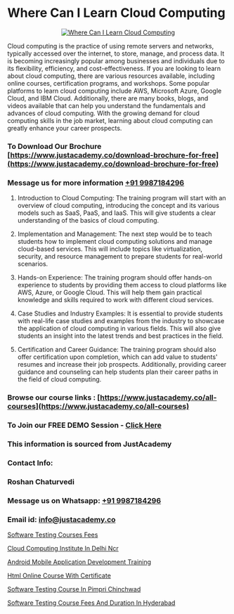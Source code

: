# Where Can I Learn Cloud Computing

<p align="center">
  <a href="https://justacademy.co/all-courses">
    <img src="https://i.ibb.co/FJQ9DDy/cloud-computing.webp" alt="Where Can I Learn Cloud Computing">
  </a>
</p>


Cloud computing is the practice of using remote servers and networks, typically accessed over the internet, to store, manage, and process data. It is becoming increasingly popular among businesses and individuals due to its flexibility, efficiency, and cost-effectiveness. If you are looking to learn about cloud computing, there are various resources available, including online courses, certification programs, and workshops. Some popular platforms to learn cloud computing include AWS, Microsoft Azure, Google Cloud, and IBM Cloud. Additionally, there are many books, blogs, and videos available that can help you understand the fundamentals and advances of cloud computing. With the growing demand for cloud computing skills in the job market, learning about cloud computing can greatly enhance your career prospects.
### To Download Our Brochure [https://www.justacademy.co/download-brochure-for-free](https://www.justacademy.co/download-brochure-for-free)
### Message us for more information [+91 9987184296](https://api.whatsapp.com/send?phone=919987184296)
1) Introduction to Cloud Computing: The training program will start with an overview of cloud computing, introducing the concept and its various models such as SaaS, PaaS, and IaaS. This will give students a clear understanding of the basics of cloud computing.

2) Implementation and Management: The next step would be to teach students how to implement cloud computing solutions and manage cloud-based services. This will include topics like virtualization, security, and resource management to prepare students for real-world scenarios.

3) Hands-on Experience: The training program should offer hands-on experience to students by providing them access to cloud platforms like AWS, Azure, or Google Cloud. This will help them gain practical knowledge and skills required to work with different cloud services.

4) Case Studies and Industry Examples: It is essential to provide students with real-life case studies and examples from the industry to showcase the application of cloud computing in various fields. This will also give students an insight into the latest trends and best practices in the field.

5) Certification and Career Guidance: The training program should also offer certification upon completion, which can add value to students' resumes and increase their job prospects. Additionally, providing career guidance and counseling can help students plan their career paths in the field of cloud computing.

### Browse our course links : [https://www.justacademy.co/all-courses](https://www.justacademy.co/all-courses) 
### To Join our FREE DEMO Session - [Click Here](https://www.justacademy.co/register-for-course-demo)


### This information is sourced from JustAcademy
### Contact Info:
### Roshan Chaturvedi
### Message us on Whatsapp: [+91 9987184296](https://api.whatsapp.com/send?phone=919987184296)
### Email id: [info@justacademy.co](mailto:info@justacademy.co)
                
[Software Testing Courses Fees](https://www.linkedin.com/pulse/software-testing-courses-fees-justacademy-beangaluru-lfnuc?trackingId=8dA3SYdrpx3ilyuKUqcmOg%3D%3D&lipi=urn%3Ali%3Apage%3Ad_flagship3_company_admin%3BEXRT6JxjTbqACzyYMBukQQ%3D%3D)

[Cloud Computing Institute In Delhi Ncr](https://www.linkedin.com/pulse/cloud-computing-institute-delhi-ncr-justacademy-delhi-jrh2c?trackingId=89%2F0od0CNEw9UIOxTsiyBQ%3D%3D&lipi=urn%3Ali%3Apage%3Ad_flagship3_company_admin%3BCQZL415sSKua%2B2WOwIB%2Fog%3D%3D)

[Android Mobile Application Development Training](https://medium.com/@pzade254/android-mobile-application-development-training-e891df5ca55e)

[Html Online Course With Certificate](https://medium.com/@roneet705/html-online-course-with-certificate-87f4dbad6e54)

[Software Testing Course In Pimpri Chinchwad](https://justacademyin.github.io/justacademy/software-testing-course-in-pimpri-chinchwad)

[Software Testing Course Fees And Duration In Hyderabad](https://justacademyin.github.io/justacademy/software-testing-course-fees-and-duration-in-hyderabad)

